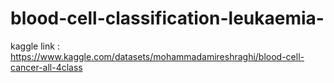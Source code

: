 # blood-cell-classification-leukaemia-

kaggle link : https://www.kaggle.com/datasets/mohammadamireshraghi/blood-cell-cancer-all-4class
